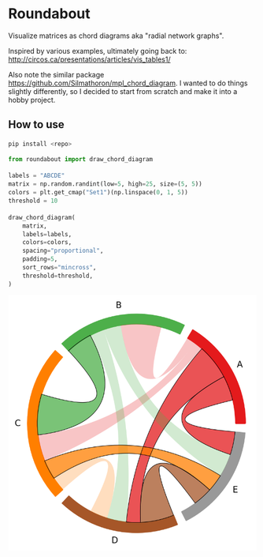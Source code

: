 # Roundabout

Visualize matrices as chord diagrams aka "radial network graphs".

Inspired by various examples, ultimately going back to:
http://circos.ca/presentations/articles/vis_tables1/

Also note the similar package https://github.com/Silmathoron/mpl_chord_diagram. I wanted to do things slightly differently, so I decided to start from scratch and make it into a hobby project.

## How to use

```sh
pip install <repo>
```

```python
from roundabout import draw_chord_diagram

labels = "ABCDE"
matrix = np.random.randint(low=5, high=25, size=(5, 5))
colors = plt.get_cmap("Set1")(np.linspace(0, 1, 5))
threshold = 10

draw_chord_diagram(
    matrix,
    labels=labels,
    colors=colors,
    spacing="proportional",
    padding=5,
    sort_rows="mincross",
    threshold=threshold,
)
```

![example figure](example.png)
